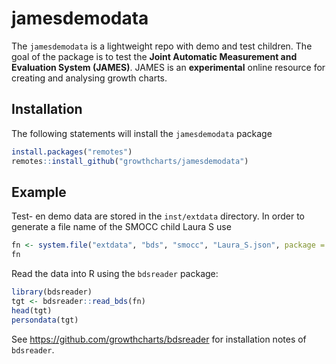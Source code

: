 
<!-- README.md is generated from README.Rmd. Please edit that file -->

# jamesdemodata

The `jamesdemodata` is a lightweight repo with demo and test children.
The goal of the package is to test the **Joint Automatic Measurement and
Evaluation System (JAMES)**. JAMES is an **experimental** online
resource for creating and analysing growth charts.

## Installation

The following statements will install the `jamesdemodata` package

``` r
install.packages("remotes")
remotes::install_github("growthcharts/jamesdemodata")
```

## Example

Test- en demo data are stored in the `inst/extdata` directory. In order
to generate a file name of the SMOCC child Laura S use

``` r
fn <- system.file("extdata", "bds", "smocc", "Laura_S.json", package = "jamesdemodata")
fn
```

Read the data into R using the `bdsreader` package:

``` r
library(bdsreader)
tgt <- bdsreader::read_bds(fn)
head(tgt)
persondata(tgt)
```

See <https://github.com/growthcharts/bdsreader> for installation notes
of `bdsreader`.
